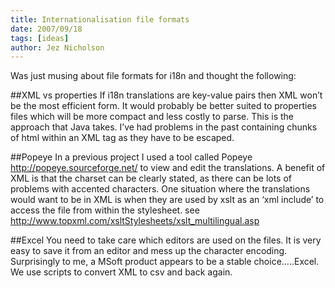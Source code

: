 ```yaml
---
title: Internationalisation file formats
date: 2007/09/18
tags: [ideas]
author: Jez Nicholson
---
```

Was just musing about file formats for i18n and thought the following:

##XML vs properties
If i18n translations are key-value pairs then XML won’t be the most efficient form. It would probably be better suited to properties files which will be more compact and less costly to parse. This is the approach that Java takes.
I’ve had problems in the past containing chunks of html within an XML tag as they have to be escaped.

##Popeye
In a previous project I used a tool called Popeye http://popeye.sourceforge.net/ to view and edit the translations.
A benefit of XML is that the charset can be clearly stated, as there can be lots of problems with accented characters.
One situation where the translations would want to be in XML is when they are used by xslt as an ‘xml include’ to access the file from within the stylesheet. see http://www.topxml.com/xsltStylesheets/xslt_multilingual.asp

##Excel
You need to take care which editors are used on the files. It is very easy to save it from an editor and mess up the character encoding. Surprisingly to me, a MSoft product appears to be a stable choice.....Excel. We use scripts to convert XML to csv and back again.